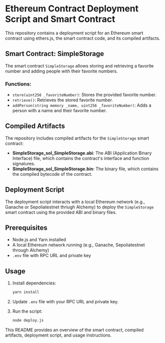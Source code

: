 # Ethereum Contract Deployment Script and Smart Contract

This repository contains a deployment script for an Ethereum smart contract using ethers.js, the smart contract code, and its compiled artifacts.

## Smart Contract: SimpleStorage

The smart contract `SimpleStorage` allows storing and retrieving a favorite number and adding people with their favorite numbers.

### Functions:

- `store(uint256 _favoriteNumber)`: Stores the provided favorite number.
- `retrieve()`: Retrieves the stored favorite number.
- `addPerson(string memory _name, uint256 _favoriteNumber)`: Adds a person with a name and their favorite number.

## Compiled Artifacts

The repository includes compiled artifacts for the `SimpleStorage` smart contract:

- **SimpleStorage_sol_SimpleStorage.abi**: The ABI (Application Binary Interface) file, which contains the contract's interface and function signatures.
- **SimpleStorage_sol_SimpleStorage.bin**: The binary file, which contains the compiled bytecode of the contract.

## Deployment Script

The deployment script interacts with a local Ethereum network (e.g., Ganache or Sepoliatestnet thriugh Alchemy) to deploy the `SimpleStorage` smart contract using the provided ABI and binary files.

## Prerequisites

- Node.js and Yarn installed
- A local Ethereum network running (e.g., Ganache, Sepoliatestnet through Alchemy)
- `.env` file with RPC URL and private key

## Usage

1. Install dependencies:

    ```bash
    yarn install
    ```

2. Update `.env` file with your RPC URL and private key.

3. Run the script:

    ```bash
    node deploy.js
    ```

This README provides an overview of the smart contract, compiled artifacts, deployment script, and usage instructions.

